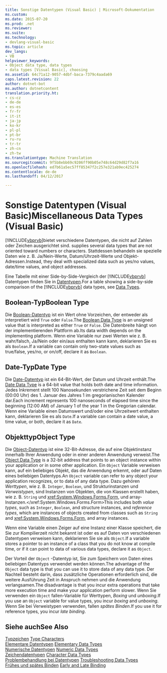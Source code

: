 ```yaml
---
title: Sonstige Datentypen (Visual Basic) | Microsoft-Dokumentation
ms.custom: 
ms.date: 2015-07-20
ms.prod: .net
ms.reviewer: 
ms.suite: 
ms.technology:
- devlang-visual-basic
ms.topic: article
dev_langs:
- VB
helpviewer_keywords:
- Object data type, data types
- data types [Visual Basic], choosing
ms.assetid: 64c71a12-9057-4dbf-baca-7379c4aada69
caps.latest.revision: 22
author: dotnet-bot
ms.author: dotnetcontent
translation.priority.ht:
- cs-cz
- de-de
- es-es
- fr-fr
- it-it
- ja-jp
- ko-kr
- pl-pl
- pt-br
- ru-ru
- tr-tr
- zh-cn
- zh-tw
ms.translationtype: Machine Translation
ms.sourcegitcommit: 9f5b8ebb69c9206ff90b05e748c64d29d82f7a16
ms.openlocfilehash: ed7b61a5ec57ff85347f2c257e321ab9ec425274
ms.contentlocale: de-de
ms.lasthandoff: 04/12/2017

---
```

# <a name="miscellaneous-data-types-visual-basic"></a><span data-ttu-id="771a6-102">Sonstige Datentypen (Visual Basic)</span><span class="sxs-lookup"><span data-stu-id="771a6-102">Miscellaneous Data Types (Visual Basic)</span></span>
[!INCLUDE[vbprvb](../../../../csharp/programming-guide/concepts/linq/includes/vbprvb_md.md)]<span data-ttu-id="771a6-103">bietet verschiedene Datentypen, die nicht auf Zahlen oder Zeichen ausgerichtet sind.</span><span class="sxs-lookup"><span data-stu-id="771a6-103"> supplies several data types that are not oriented toward numbers or characters.</span></span> <span data-ttu-id="771a6-104">Stattdessen behandeln sie spezielle Daten wie z. B. Ja/Nein-Werte, Datum/Uhrzeit-Werte und Objekt-Adressen.</span><span class="sxs-lookup"><span data-stu-id="771a6-104">Instead, they deal with specialized data such as yes/no values, date/time values, and object addresses.</span></span>  
  
 <span data-ttu-id="771a6-105">Eine Tabelle mit einer Side-by-Side-Vergleich der [!INCLUDE[vbprvb](../../../../csharp/programming-guide/concepts/linq/includes/vbprvb_md.md)] Datentypen finden Sie in [Datentypen](../../../../visual-basic/language-reference/data-types/data-type-summary.md).</span><span class="sxs-lookup"><span data-stu-id="771a6-105">For a table showing a side-by-side comparison of the [!INCLUDE[vbprvb](../../../../csharp/programming-guide/concepts/linq/includes/vbprvb_md.md)] data types, see [Data Types](../../../../visual-basic/language-reference/data-types/data-type-summary.md).</span></span>  
  
## <a name="boolean-type"></a><span data-ttu-id="771a6-106">Boolean-Typ</span><span class="sxs-lookup"><span data-stu-id="771a6-106">Boolean Type</span></span>  
 <span data-ttu-id="771a6-107">Die [Boolean-Datentyp](../../../../visual-basic/language-reference/data-types/boolean-data-type.md) ist ein Wert ohne Vorzeichen, der entweder als interpretiert wird `True` oder `False`.</span><span class="sxs-lookup"><span data-stu-id="771a6-107">The [Boolean Data Type](../../../../visual-basic/language-reference/data-types/boolean-data-type.md) is an unsigned value that is interpreted as either `True` or `False`.</span></span> <span data-ttu-id="771a6-108">Die Datenbreite hängt von der implementierenden Plattform ab.</span><span class="sxs-lookup"><span data-stu-id="771a6-108">Its data width depends on the implementing platform.</span></span> <span data-ttu-id="771a6-109">Wenn eine Variable nur zwei Werten wie z. B. wahr/falsch, Ja/Nein oder ein/aus enthalten kann kann, deklarieren Sie es als `Boolean`.</span><span class="sxs-lookup"><span data-stu-id="771a6-109">If a variable can contain only two-state values such as true/false, yes/no, or on/off, declare it as `Boolean`.</span></span>  
  
## <a name="date-type"></a><span data-ttu-id="771a6-110">Date-Typ</span><span class="sxs-lookup"><span data-stu-id="771a6-110">Date Type</span></span>  
 <span data-ttu-id="771a6-111">Die [Date-Datentyp](../../../../visual-basic/language-reference/data-types/date-data-type.md) ist ein 64-Bit-Wert, der Datum und Uhrzeit enthält.</span><span class="sxs-lookup"><span data-stu-id="771a6-111">The [Date Data Type](../../../../visual-basic/language-reference/data-types/date-data-type.md) is a 64-bit value that holds both date and time information.</span></span> <span data-ttu-id="771a6-112">Jedes Inkrement stellt 100 Nanosekunden verstrichene Zeit seit dem Beginn (00:00 Uhr) des 1. Januar des Jahres 1 im gregorianischen Kalender dar.</span><span class="sxs-lookup"><span data-stu-id="771a6-112">Each increment represents 100 nanoseconds of elapsed time since the beginning (12:00 AM) of January 1 of the year 1 in the Gregorian calendar.</span></span> <span data-ttu-id="771a6-113">Wenn eine Variable einen Datumswert und/oder eine Uhrzeitwert enthalten kann, deklarieren Sie es als `Date`.</span><span class="sxs-lookup"><span data-stu-id="771a6-113">If a variable can contain a date value, a time value, or both, declare it as `Date`.</span></span>  
  
## <a name="object-type"></a><span data-ttu-id="771a6-114">Objekttyp</span><span class="sxs-lookup"><span data-stu-id="771a6-114">Object Type</span></span>  
 <span data-ttu-id="771a6-115">Die [Object-Datentyp](../../../../visual-basic/language-reference/data-types/object-data-type.md) ist eine 32-Bit-Adresse, die auf eine Objektinstanz innerhalb Ihrer Anwendung oder in einer anderen Anwendung verweist.</span><span class="sxs-lookup"><span data-stu-id="771a6-115">The [Object Data Type](../../../../visual-basic/language-reference/data-types/object-data-type.md) is a 32-bit address that points to an object instance within your application or in some other application.</span></span> <span data-ttu-id="771a6-116">Ein `Object` Variable verweisen kann, auf ein beliebiges Objekt, das die Anwendung erkennt, oder auf Daten eines beliebigen Datentyps.</span><span class="sxs-lookup"><span data-stu-id="771a6-116">An `Object` variable can refer to any object your application recognizes, or to data of any data type.</span></span> <span data-ttu-id="771a6-117">Dazu gehören *Werttypen*, wie z. B. `Integer`, `Boolean`, und Strukturinstanzen und *Verweistypen*, sind Instanzen von Objekten, die von Klassen erstellt haben, wie z. B. `String` und <xref:System.Windows.Forms.Form>, und array-Instanzen.</xref:System.Windows.Forms.Form></span><span class="sxs-lookup"><span data-stu-id="771a6-117">This includes both *value types*, such as `Integer`, `Boolean`, and structure instances, and *reference types*, which are instances of objects created from classes such as `String` and <xref:System.Windows.Forms.Form>, and array instances.</span></span>  
  
 <span data-ttu-id="771a6-118">Wenn eine Variable einen Zeiger auf eine Instanz einer Klasse speichert, die Sie zur Kompilierzeit nicht bekannt ist oder es auf Daten von verschiedenen Datentypen verweisen kann, deklarieren Sie sie als `Object`.</span><span class="sxs-lookup"><span data-stu-id="771a6-118">If a variable stores a pointer to an instance of a class that you do not know at compile time, or if it can point to data of various data types, declare it as `Object`.</span></span>  
  
 <span data-ttu-id="771a6-119">Der Vorteil der `Object` -Datentyp ist, Sie zum Speichern von Daten eines beliebigen Datentyps verwendet werden können.</span><span class="sxs-lookup"><span data-stu-id="771a6-119">The advantage of the `Object` data type is that you can use it to store data of any data type.</span></span> <span data-ttu-id="771a6-120">Der Nachteil besteht darin, dass zusätzliche Operationen erforderlich sind, die weitere Ausführung Zeit in Anspruch nehmen und die Anwendung verlangsamen.</span><span class="sxs-lookup"><span data-stu-id="771a6-120">The disadvantage is that you incur extra operations that take more execution time and make your application perform slower.</span></span> <span data-ttu-id="771a6-121">Wenn Sie verwenden ein `Object` fallen-Variable für Werttypen, *Boxing* und *unboxing*.</span><span class="sxs-lookup"><span data-stu-id="771a6-121">If you use an `Object` variable for value types, you incur *boxing* and *unboxing*.</span></span> <span data-ttu-id="771a6-122">Wenn Sie bei Verweistypen verwenden, fallen *spätes Binden*.</span><span class="sxs-lookup"><span data-stu-id="771a6-122">If you use it for reference types, you incur *late binding*.</span></span>  
  
## <a name="see-also"></a><span data-ttu-id="771a6-123">Siehe auch</span><span class="sxs-lookup"><span data-stu-id="771a6-123">See Also</span></span>  
 <span data-ttu-id="771a6-124">[Typzeichen](../../../../visual-basic/programming-guide/language-features/data-types/type-characters.md) </span><span class="sxs-lookup"><span data-stu-id="771a6-124">[Type Characters](../../../../visual-basic/programming-guide/language-features/data-types/type-characters.md) </span></span>  
<span data-ttu-id="771a6-125"> [Elementare Datentypen](../../../../visual-basic/programming-guide/language-features/data-types/elementary-data-types.md) </span><span class="sxs-lookup"><span data-stu-id="771a6-125"> [Elementary Data Types](../../../../visual-basic/programming-guide/language-features/data-types/elementary-data-types.md) </span></span>  
<span data-ttu-id="771a6-126"> [Numerische Datentypen](../../../../visual-basic/programming-guide/language-features/data-types/numeric-data-types.md) </span><span class="sxs-lookup"><span data-stu-id="771a6-126"> [Numeric Data Types](../../../../visual-basic/programming-guide/language-features/data-types/numeric-data-types.md) </span></span>  
<span data-ttu-id="771a6-127"> [Zeichendatentypen](../../../../visual-basic/programming-guide/language-features/data-types/character-data-types.md) </span><span class="sxs-lookup"><span data-stu-id="771a6-127"> [Character Data Types](../../../../visual-basic/programming-guide/language-features/data-types/character-data-types.md) </span></span>  
<span data-ttu-id="771a6-128"> [Problembehandlung bei Datentypen](../../../../visual-basic/programming-guide/language-features/data-types/troubleshooting-data-types.md) </span><span class="sxs-lookup"><span data-stu-id="771a6-128"> [Troubleshooting Data Types](../../../../visual-basic/programming-guide/language-features/data-types/troubleshooting-data-types.md) </span></span>  
<span data-ttu-id="771a6-129"> [Frühes und spätes Binden](../../../../visual-basic/programming-guide/language-features/early-late-binding/index.md)</span><span class="sxs-lookup"><span data-stu-id="771a6-129"> [Early and Late Binding](../../../../visual-basic/programming-guide/language-features/early-late-binding/index.md)</span></span>
